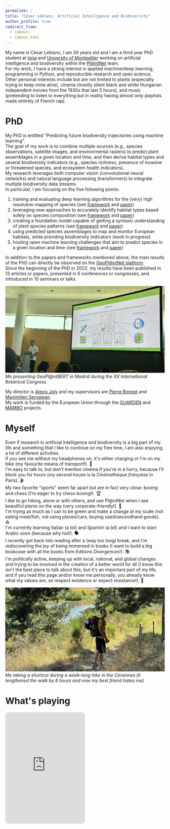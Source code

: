 ```yaml
---
permalink: /
title: "César Leblanc: Artificial Intelligence and Biodiversity"
author_profile: true
redirect_from: 
  - /about/
  - /about.html
---
```


My name is César Leblanc, I am 26 years old and I am a third year PhD student at [Inria](https://inria.fr) and [University of Montpellier](https://www.umontpellier.fr/) working on artificial intelligence and biodiversity within the [Pl@ntNet](https://plantnet.org/) team.  
For my work, I have a strong interest in applied machine/deep learning, programming in Python, and reproducible research and open science.  
Other personal interests include but are not limited to plants (especially trying to keep mine alive), cinema (mostly silent black and white Hungarian independent movies from the 1930s that last 5 hours), and music (pretending to listen to everything but in reality having almost only playlists made entirely of French rap).

PhD
======
My PhD is entitled "Predicting future biodiversity trajectories using machine learning".  
The goal of my work is to combine multiple sources (e.g., species observations, satellite images, and environmental rasters) to predict plant assemblages in a given location and time, and then derive habitat types and several biodiversity indicators (e.g., species richness, presence of invasive or threatened species, and ecosystem health indicators).  
My research leverages both computer vision (convolutional neural networks) and natural language processing (transformers) to integrate multiple biodiversity data streams.  
In particular, I am focusing on the five following points:

1. training and evaluating deep learning algorithms for the (very) high resolution mapping of species (see [framework](https://github.com/plantnet/malpolon) and [paper](https://ceur-ws.org/Vol-3180/paper-169.pdf))
2. leveraging new approaches to accurately identify habitat types based solely on species composition (see [framework](https://github.com/cesar-leblanc/hdm-framework) and [paper](https://onlinelibrary.wiley.com/doi/10.1111/avsc.12802))
3. creating a foundation model capable of getting a syntaxic understanding of plant species patterns (see [framework](https://github.com/cesar-leblanc/plantbert) and [paper](https://arxiv.org/))
4. using predicted species assemblages to map and monitor European habitats, while providing biodiversity indicators (work in progress)
5. hosting open machine learning challenges that aim to predict species in a given location and time (see [framework](https://github.com/plantnet/GeoLifeCLEF) and [paper](https://hal.inrae.fr/hal-04720817v1/file/Picek_etal_CEUR-Workshop-Proceedings-3740.pdf))

In addition to the papers and frameworks mentioned above, the main results of the PhD can directly be observed on the [GeoPl@ntNet platform](https://geo.plantnet.org).  
Since the beginning of the PhD in 2022, my results have been published in 13 articles or papers, presented in 6 conferences or congresses, and introduced in 10 seminars or talks.

![IBC](/images/ibc.jpg)
*Me presenting GeoPl@ntBERT in Madrid during the XX International Botanical Congress*

My director is [Alexis Joly](https://scholar.google.com/citations?user=kbpkTGgAAAAJ) and my supervisors are [Pierre Bonnet](https://scholar.google.com/citations?user=HTF5OegAAAAJ) and [Maximilien Servajean](https://scholar.google.com/citations?user=S0MJzd8AAAAJ).  
My work is funded by the European Union through the [GUARDEN](https://guarden.org/) and [MAMBO](https://www.mambo-project.eu/) projects. 

Myself
======
Even if research in artificial intelligence and biodiversity is a big part of my life and something that I like to continue on my free time, I am also enjoying a lot of different activities.  
If you see me without my headphones on, it's either charging or I'm on my bike (my favourite means of transport!). 🎵  
I'm easy to talk to, but don't mention cinema if you're in a hurry, because I'll block you for hours (my second house is la *Cinémathèque française* in Paris). 🎬  
My two favorite "sports" seem far apart but are in fact very close: boxing and chess (I'm eager to try chess boxing!). 🏆  
I like to go hiking, alone or with others, and use Pl@ntNet when I see beautiful plants on the way (very corporate-friendly!). 🌱  
I'm trying as much as I can to be green and make a change at my scale (not eating meat/fish, not using planes/cars, buying used/secondhand goods). ♻️  
I'm currently learning Italian (a lot) and Spanish (a bit) and I want to start Arabic soon (because why not!). 🗣️  
I recently got back into reading after a (way too long) break, and I'm rediscovering the joy of being immersed in books (I want to build a big bookcase with all the books from *Editions Divergences*!). 📚  
I'm politically active, keeping up with local, national, and global changes and trying to be involved in the creation of a better world for all (I know this isn't the best place to talk about this, but it's an important part of my life, and if you read this page and/or know me personally, you already know what my values are, so respect existence or expect resistance!). 🏴  

![Hike](/images/hike.jpg)
*Me taking a shortcut during a week-long hike in the Cévennes (it lengthened the walk by 6 hours and now my best friend hates me)*

What's playing
======
<iframe style="border-radius:12px" src="https://open.spotify.com/embed/album/0YhDwvMib2oPv88fN04Q5v?utm_source=generator" width="50%" height="352" frameBorder="0" allowfullscreen="" allow="autoplay; clipboard-write; encrypted-media; fullscreen; picture-in-picture" loading="lazy"></iframe>